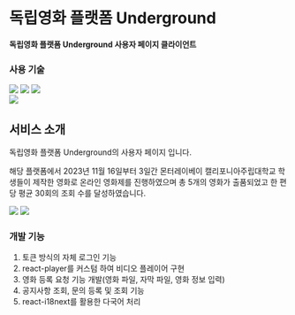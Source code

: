 # 독립영화 플랫폼 Underground
**독립영화 플랫폼 Underground 사용자 페이지 클라이언트**

### 사용 기술

<div>
<img src="https://img.shields.io/badge/typescript-3178C6?style=for-the-badge&logo=typescript&logoColor=white"> 
<img src="https://img.shields.io/badge/react-61DAFB?style=for-the-badge&logo=react&logoColor=black"> 
<img src="https://img.shields.io/badge/emotion-CA61B7?style=for-the-badge&logo=emotion&logoColor=white"> 
</div>
<div>
<img src="https://img.shields.io/badge/Visual%20Studio%20Code-0078d7.svg?style=for-the-badge&logo=visual-studio-code&logoColor=white"> 
</div>

## 서비스 소개

독립영화 플랫폼 Underground의 사용자 페이지 입니다.

해당 플랫폼에서 2023년 11월 16일부터 3일간 몬터레이베이 캘리포니아주립대학교 학생들이 제작한 영화로 온라인 영화제를 진행하였으며 총 5개의 영화가 출품되었고 한 편 당 평균 30회의 조회 수를 달성하였습니다.

![](https://jangheeyoung-portfolio-jangheeyoungs-projects.vercel.app/assets/35c62517820f6102fe48.png/)
![](https://jangheeyoung-portfolio-jangheeyoungs-projects.vercel.app/assets/e97d88b9408cbffad4da.png/)

### 개발 기능
1. 토큰 방식의 자체 로그인 기능
2. react-player를 커스텀 하여 비디오 플레이어 구현
3. 영화 등록 요청 기능 개발(영화 파일, 자막 파일, 영화 정보 입력)
4. 공지사항 조회, 문의 등록 및 조회 기능
5. react-i18next를 활용한 다국어 처리

